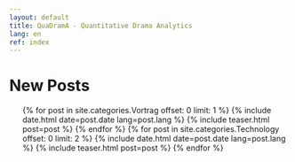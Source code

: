 ```yaml
---
layout: default
title: QuaDramA - Quantitative Drama Analytics
lang: en
ref: index
---
```


# New Posts

<ul class="posts">
  {% for post in site.categories.Vortrag offset: 0 limit: 1 %}
    {% include date.html date=post.date lang=post.lang %}
    {% include teaser.html post=post %}
  {% endfor %}
  {% for post in site.categories.Technology offset: 0 limit: 2 %}
  {% include date.html date=post.date lang=post.lang %}
  {% include teaser.html post=post %}
{% endfor %}
</ul>
